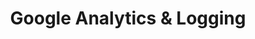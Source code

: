 ---
title: Google Analytics & Logging
toc: true
eleventyNavigation:
  key: Google Analytics & Logging
  parent: various
  order: 7
---